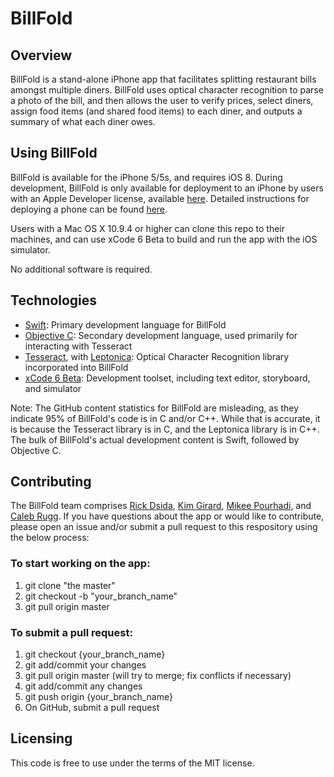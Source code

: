 BillFold
========

## Overview

BillFold is a stand-alone iPhone app that facilitates splitting restaurant bills amongst multiple diners. BillFold uses optical character recognition to parse a photo of the bill, and then allows the user to verify prices, select diners, assign food items (and shared food items) to each diner, and outputs a summary of what each diner owes.

## Using BillFold

BillFold is available for the iPhone 5/5s, and requires iOS 8. During development, BillFold is only available for deployment to an iPhone by users with an Apple Developer license, available [here](https://developer.apple.com/programs/ios/). Detailed instructions for deploying a phone can be found [here](http://mobiforge.com/design-development/deploying-iphone-apps-real-devices).

Users with a Mac OS X 10.9.4 or higher can clone this repo to their machines, and can use xCode 6 Beta to build and run the app with the iOS simulator. 

No additional software is required.

## Technologies

- [Swift](https://developer.apple.com/swift/): Primary development language for BillFold
- [Objective C](https://developer.apple.com/library/mac/documentation/Cocoa/Conceptual/ProgrammingWithObjectiveC/Introduction/Introduction.html): Secondary development language, used primarily for interacting with Tesseract
- [Tesseract](https://code.google.com/p/tesseract-ocr/), with [Leptonica](http://leptonica.com/): Optical Character Recognition library incorporated into BillFold
- [xCode 6 Beta](https://developer.apple.com/xcode/): Development toolset, including text editor, storyboard, and simulator

Note: The GitHub content statistics for BillFold are misleading, as they indicate 95% of BillFold's code is in C and/or C++. While that is accurate, it is because the Tesseract library is in C, and the Leptonica library is in C++. The bulk of BillFold's actual development content is Swift, followed by Objective C.

## Contributing

The BillFold team comprises [Rick Dsida](mailto:rick.dsida@icloud.com), [Kim Girard](mailto:kimberley.girard@gmail.com), [Mikee Pourhadi](mailto:mikeepourhadi@gmail.com), and [Caleb Rugg](mailto:calebrugg@gmail.com). If you have questions about the app or would like to contribute, please open an issue and/or submit a pull request to this respository using the below process:

### To start working on the app:
1. git clone "the master"
2. git checkout -b "your_branch_name"
3. git pull origin master

### To submit a pull request:
1. git checkout {your_branch_name}
2. git add/commit your changes
3. git pull origin master (will try to merge; fix conflicts if necessary)
4. git add/commit any changes
5. git push origin {your_branch_name}
6. On GitHub, submit a pull request

## Licensing

This code is free to use under the terms of the MIT license.
